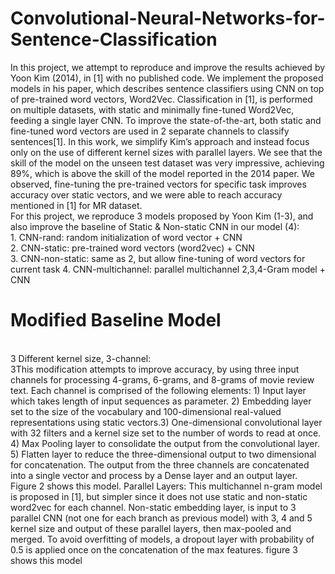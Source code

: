 # Convolutional-Neural-Networks-for-Sentence-Classification
In this project, we attempt to reproduce and improve the results achieved by Yoon Kim (2014), in [1] with no published code. We implement the proposed models in his paper, which describes sentence classifiers using CNN on top of pre-trained word vectors, Word2Vec. Classification in [1], is performed on multiple datasets, with static and minimally fine-tuned Word2Vec, feeding a single layer CNN. To improve the state-of-the-art, both static and fine-tuned word vectors are used in 2 separate channels to classify sentences[1]. In this work, we simplify Kim’s approach and instead focus only on the use of different kernel sizes with parallel layers. We see that the skill of the model on the unseen test dataset was very impressive, achieving 89%, which is above the skill of the model reported in the 2014 paper. We observed, fine-tuning the pre-trained vectors for specific task improves accuracy over static vectors, and we were able to reach accuracy mentioned in [1] for MR dataset.
<br /> For this project, we reproduce 3 models proposed by Yoon Kim (1-3), and also improve the baseline of Static & Non-static CNN in our model (4):
<br />1. CNN-rand: random initialization of word vector + CNN
<br />2. CNN-static: pre-trained word vectors (word2vec) + CNN
<br />3. CNN-non-static: same as 2, but allow fine-tuning of word vectors for current task 4. CNN-multichannel: parallel multichannel 2,3,4-Gram model + CNN
# Modified Baseline Model
<br />3 Different kernel size, 3-channel: 
<br />3This modification attempts to improve accuracy, by using three input channels for processing 4-grams, 6-grams, and 8-grams of movie review text. Each channel is comprised of the following elements: 1) Input layer which takes length of input sequences as parameter. 2) Embedding layer set to the size of the vocabulary and 100-dimensional real-valued representations using static vectors.3) One-dimensional convolutional layer with 32 filters and a kernel size set to the number of words to read at once. 4) Max Pooling layer to consolidate the output from the convolutional layer. 5) Flatten layer to reduce the three-dimensional output to two dimensional for concatenation. The output from the three channels are concatenated into a single vector and process by a Dense layer and an output layer. Figure 2 shows this model.
Parallel Layers: This multichannel n-gram model is proposed in [1], but simpler since it does not use static and non-static word2vec for each channel. Non-static embedding layer, is input to 3 parallel CNN (not one for each branch as previous model) with 3, 4 and 5 kernel size and output of these parallel layers, then max-pooled and merged. To avoid overfitting of models, a dropout layer with probability of 0.5 is applied once on the concatenation of the max features. figure 3 shows this model

